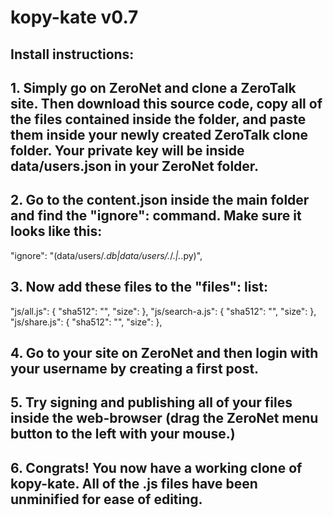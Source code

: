 # kopy-kate v0.7

## Install instructions:

## 1. Simply go on ZeroNet and clone a ZeroTalk site. Then download this source code, copy all of the files contained inside the folder, and paste them inside your newly created ZeroTalk clone folder. Your private key will be inside data/users.json in your ZeroNet folder.

## 2. Go to the content.json inside the main folder and find the "ignore": command. Make sure it looks like this:
 "ignore": "(data/users/.*db|data/users/.*/.*|.*.py)",

## 3. Now add these files to the "files": list:

  "js/all.js": {
   "sha512": "",
   "size":
  },
  "js/search-a.js": {
   "sha512": "",
   "size":
  },
  "js/share.js": {
   "sha512": "",
   "size":
  },

## 4. Go to your site on ZeroNet and then login with your username by creating a first post. 

## 5. Try signing and publishing all of your files inside the web-browser (drag the ZeroNet menu button to the left with your mouse.)

## 6. Congrats! You now have a working clone of kopy-kate. All of the .js files have been unminified for ease of editing.
